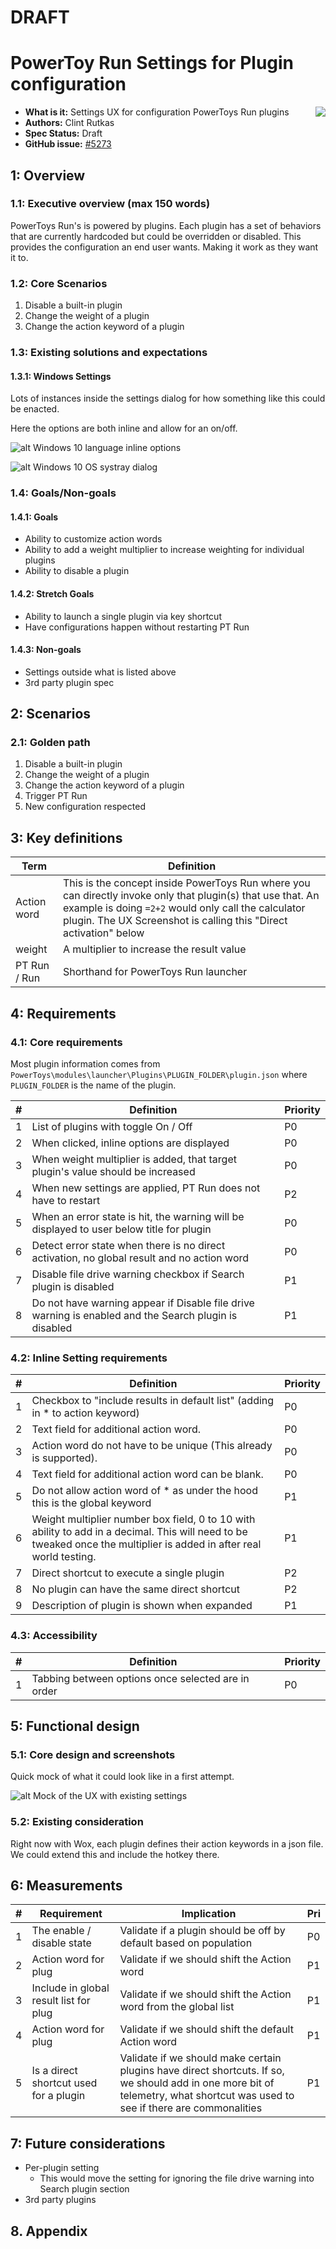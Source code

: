 # DRAFT

# PowerToy Run Settings for Plugin configuration

<img align="right" src="./images/Logo.png" />

- **What is it:** Settings UX for configuration PowerToys Run plugins
- **Authors:** Clint Rutkas
- **Spec Status:** Draft
- **GitHub issue:** [#5273](https://github.com/microsoft/PowerToys/issues/5273)

## 1: Overview

### 1.1: Executive overview (max 150 words)

PowerToys Run's is powered by plugins. Each plugin has a set of behaviors that are currently hardcoded but could be overridden or disabled. This provides the configuration an end user wants.  Making it work as they want it to.

### 1.2: Core Scenarios

1. Disable a built-in plugin
2. Change the weight of a plugin
3. Change the action keyword of a plugin

### 1.3: Existing solutions and expectations 

#### 1.3.1: Windows Settings

Lots of instances inside the settings dialog for how something like this could be enacted.  

Here the options are both inline and allow for an on/off.

![alt Windows 10 language inline options][WinSettingLanguage]

![alt Windows 10 OS systray dialog][WinSettingSysIcon]

### 1.4: Goals/Non-goals

#### 1.4.1: Goals

- Ability to customize action words
- Ability to add a weight multiplier to increase weighting for individual plugins
- Ability to disable a plugin

#### 1.4.2: Stretch Goals

- Ability to launch a single plugin via key shortcut
- Have configurations happen without restarting PT Run

#### 1.4.3: Non-goals

- Settings outside what is listed above
- 3rd party plugin spec

## 2: Scenarios

### 2.1: Golden path

1. Disable a built-in plugin
2. Change the weight of a plugin
3. Change the action keyword of a plugin
4. Trigger PT Run
5. New configuration respected

## 3: Key definitions

| Term | Definition |
|------|------------|
| Action word | This is the concept inside PowerToys Run where you can directly invoke only that plugin(s) that use that.  An example is doing `=2+2` would only call the calculator plugin.  The UX Screenshot is calling this "Direct activation" below |
| weight | A multiplier to increase the result value |
| PT Run / Run | Shorthand for PowerToys Run launcher |

## 4: Requirements

### 4.1: Core requirements

Most plugin information comes from `PowerToys\modules\launcher\Plugins\PLUGIN_FOLDER\plugin.json` where `PLUGIN_FOLDER` is the name of the plugin.

| # | Definition | Priority |
|---|------------|----------|
| 1 | List of plugins with toggle On / Off | P0 |
| 2 | When clicked, inline options are displayed | P0 |
| 3 | When weight multiplier is added, that target plugin's value should be increased | P0 |
| 4 | When new settings are applied, PT Run does not have to restart | P2 |
| 5 | When an error state is hit, the warning will be displayed to user below title for plugin | P0 |
| 6 | Detect error state when there is no direct activation, no global result and no action word | P0 |
| 7 | Disable file drive warning checkbox if Search plugin is disabled  | P1 |
| 8 | Do not have warning appear if Disable file drive warning is enabled and the Search plugin is disabled  | P1 |

### 4.2: Inline Setting requirements

| # | Definition | Priority |
|---|------------|----------|
| 1 | Checkbox to "include results in default list" (adding in * to action keyword)  | P0 |
| 2 | Text field for additional action word. | P0 |
| 3 | Action word do not have to be unique (This already is supported). | P0 |
| 4 | Text field for additional action word can be blank. | P0 |
| 5 | Do not allow action word of * as under the hood this is the global keyword | P1 |
| 6 | Weight multiplier number box field, 0 to 10 with ability to add in a decimal.  This will need to be tweaked once the multiplier is added in after real world testing. | P1 |
| 7 | Direct shortcut to execute a single plugin | P2 |
| 8 | No plugin can have the same direct shortcut | P2 |
| 9 | Description of plugin is shown when expanded | P1 | 

### 4.3: Accessibility 

| # | Definition | Priority |
|---|------------|----------|
| 1 | Tabbing between options once selected are in order | P0 |

## 5: Functional design

### 5.1: Core design and screenshots

Quick mock of what it could look like in a first attempt.

![alt Mock of the UX with existing settings][uxMock]

### 5.2: Existing consideration

Right now with Wox, each plugin defines their action keywords in a json file.  We could extend this and include the hotkey there.

## 6: Measurements

| # | Requirement | Implication | Pri |
| - | ------------|-------------|-----|
| 1 | The enable / disable state | Validate if a plugin should be off by default based on population | P0 |
| 2 | Action word for plug | Validate if we should shift the Action word | P1 |
| 3 | Include in global result list for plug | Validate if we should shift the Action word from the global list | P1 |
| 4 | Action word for plug | Validate if we should shift the default Action word | P1 |
| 5 | Is a direct shortcut used for a plugin | Validate if we should make certain plugins have direct shortcuts.  If so, we should add in one more bit of telemetry, what shortcut was used to see if there are commonalities  | P1 |

## 7: Future considerations

- Per-plugin setting
   - This would move the setting for ignoring the file drive warning into Search plugin section
- 3rd party plugins

## 8. Appendix

[WinSettingLanguage]: ./images/PtRunPlugin/preferredLanguages.png
[WinSettingSysIcon]: ./images/PtRunPlugin/systemIcons.png
[uxMock]: ./images/PtRunPlugin/pluginSettingMockUx.png